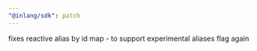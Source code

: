 ```yaml
---
"@inlang/sdk": patch
---
```


fixes reactive alias by id map - to support experimental aliases flag again
